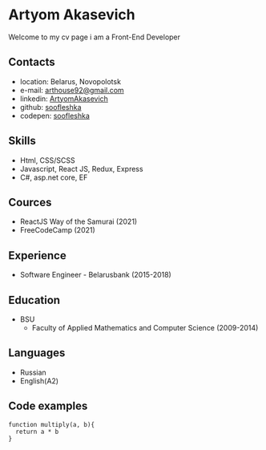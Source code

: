 # Artyom Akasevich

Welcome to my cv page i am a Front-End Developer

## Contacts

- location: Belarus, Novopolotsk
- e-mail: <arthouse92@gmail.com>
- linkedin: [ArtyomAkasevich](https://www.linkedin.com/in/ArtyomAkasevich/)
- github: [soofleshka](https://github.com/soofleshka)
- codepen: [soofleshka](https://codepen.io/soofleshka)

## Skills

- Html, CSS/SCSS
- Javascript, React JS, Redux, Express
- C#, asp.net core, EF

## Cources

- ReactJS Way of the Samurai (2021)
- FreeCodeCamp (2021)

## Experience

- Software Engineer - Belarusbank (2015-2018)

## Education

- BSU
  - Faculty of Applied Mathematics and Computer Science (2009-2014)

## Languages

- Russian
- English(A2)

## Code examples

```
function multiply(a, b){
  return a * b
}
```
